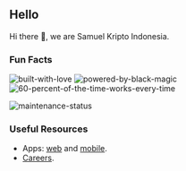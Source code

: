 ## Hello

Hi there 👋, we are Samuel Kripto Indonesia.

<!--

**Here are some ideas to get you started:**

🙋‍♀️ A short introduction - what is your organization all about?
🌈 Contribution guidelines - how can the community get involved?
👩‍💻 Useful resources - where can the community find your docs? Is there anything else the community should know?
🍿 Fun facts - what does your team eat for breakfast?
🧙 Remember, you can do mighty things with the power of [Markdown](https://docs.github.com/github/writing-on-github/getting-started-with-writing-and-formatting-on-github/basic-writing-and-formatting-syntax)
-->

### Fun Facts

![built-with-love](https://github.com/vonix-id/.github/assets/627874/5138bf6c-c39d-404a-84a4-f795d2981ac2)
![powered-by-black-magic](https://github.com/vonix-id/.github/assets/627874/3022691a-df26-41cd-96d4-1171f62a5c6b)
![60-percent-of-the-time-works-every-time](https://github.com/vonix-id/.github/assets/627874/2a59dd50-f4c8-482b-b799-5fb941cc7305)

![maintenance-status](https://img.shields.io/badge/maintenance-actively--developed-brightgreen.svg)

### Useful Resources

- Apps: [web](https://samuelkripto.com/) and [mobile](https://www.samuelkripto.com/download).
- [Careers](https://www.samuelkripto.com/careers).
